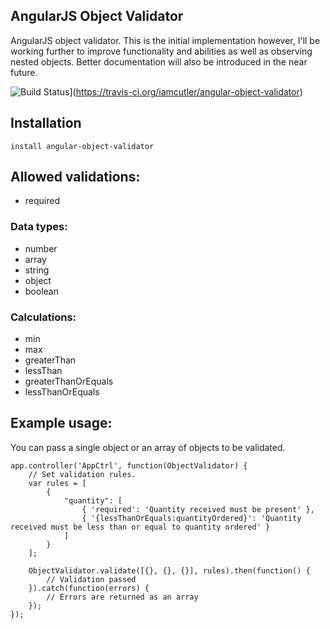## AngularJS Object Validator

AngularJS object validator.
This is the initial implementation however, I'll be working further to improve functionality and abilities as well as observing nested objects.
Better documentation will also be introduced in the near future.

![Build Status](https://travis-ci.org/iamcutler/angular-object-validator.svg?branch=master)](https://travis-ci.org/iamcutler/angular-object-validator)

## Installation
```npm
install angular-object-validator
```

## Allowed validations:
 * required

### Data types:
 * number
 * array
 * string
 * object
 * boolean

### Calculations:
 * min
 * max
 * greaterThan
 * lessThan
 * greaterThanOrEquals
 * lessThanOrEquals

## Example usage:

You can pass a single object or an array of objects to be validated.

    app.controller('AppCtrl', function(ObjectValidator) {
        // Set validation rules.
        var rules = [
            {
                "quantity": [
                    { 'required': 'Quantity received must be present' },
                    { '{lessThanOrEquals:quantityOrdered}': 'Quantity received must be less than or equal to quantity ordered' }
                ]
            }
        ];

        ObjectValidator.validate([{}, {}, {}], rules).then(function() {
            // Validation passed
        }).catch(function(errors) {
            // Errors are returned as an array
        });
    });